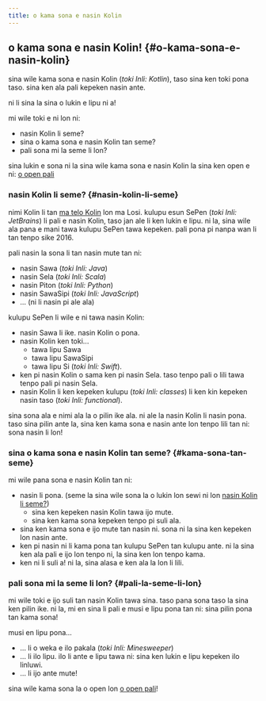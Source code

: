 ```yaml
---
title: o kama sona e nasin Kolin
---
```


## o kama sona e nasin Kolin! {#o-kama-sona-e-nasin-kolin}

sina wile kama sona e nasin Kolin (*toki Inli: Kotlin*), taso sina ken toki pona taso. sina ken ala pali kepeken nasin
ante.

ni li sina la sina o lukin e lipu ni a!

mi wile toki e ni lon ni:
- nasin Kolin li seme?
- sina o kama sona e nasin Kolin tan seme?
- pali sona mi la seme li lon?

sina lukin e sona ni la sina wile kama sona e nasin Kolin la sina ken open e ni: [o open pali](/tok/kt/o-open-pali)

### nasin Kolin li seme? {#nasin-kolin-li-seme}

nimi Kolin li tan [ma telo Kolin](https://en.wikipedia.org/wiki/Kotlin_Island) lon ma Losi. kulupu esun SePen
(*toki Inli: JetBrains*) li pali e nasin Kolin, taso jan ale li ken lukin e lipu. ni la, sina wile ala pana e mani tawa
kulupu SePen tawa kepeken. pali pona pi nanpa wan li tan tenpo sike 2016.

pali nasin la sona li tan nasin mute tan ni:

- nasin Sawa (*toki Inli: Java*)
- nasin Sela (*toki Inli: Scala*)
- nasin Piton (*toki Inli: Python*)
- nasin SawaSipi (*toki Inli: JavaScript*)
- ... (ni li nasin pi ale ala)

kulupu SePen li wile e ni tawa nasin Kolin:

- nasin Sawa li ike. nasin Kolin o pona.
- nasin Kolin ken toki...
  - tawa lipu Sawa
  - tawa lipu SawaSipi
  - tawa lipu Si (*toki Inli: Swift*).
- ken pi nasin Kolin o sama ken pi nasin Sela. taso tenpo pali o lili tawa tenpo pali pi nasin Sela.
- nasin Kolin li ken kepeken kulupu (*toki Inli: classes*) li ken kin kepeken nasin taso (*toki Inli: functional*).

sina sona ala e nimi ala la o pilin ike ala. ni ale la nasin Kolin li nasin pona. taso sina pilin ante la, sina ken kama
sona e nasin ante lon tenpo lili tan ni: sona nasin li lon!

### sina o kama sona e nasin Kolin tan seme? {#kama-sona-tan-seme}

mi wile pana sona e nasin Kolin tan ni:

- nasin li pona. (seme la sina wile sona la o lukin lon sewi ni lon [nasin Kolin li seme?](#nasin-kolin-li-seme))
  - sina ken kepeken nasin Kolin tawa ijo mute.
  - sina ken kama sona kepeken tenpo pi suli ala.
- sina ken kama sona e ijo mute tan nasin ni. sona ni la sina ken kepeken lon nasin ante.
- ken pi nasin ni li kama pona tan kulupu SePen tan kulupu ante. ni la sina ken ala pali e ijo lon tenpo ni, la sina ken
  lon tenpo kama.
- ken ni li suli a! ni la, sina alasa e ken ala la lon li lili.

### pali sona mi la seme li lon? {#pali-la-seme-li-lon}

mi wile toki e ijo suli tan nasin Kolin tawa sina. taso pana sona taso la sina ken pilin ike. ni la, mi en sina li pali
e musi e lipu pona tan ni: sina pilin pona tan kama sona!

musi en lipu pona...

- ... li o weka e ilo pakala (*toki Inli: Minesweeper*)
- ... li ilo lipu. ilo li ante e lipu tawa ni: sina ken lukin e lipu kepeken ilo linluwi.
- ... li ijo ante mute!

sina wile kama sona la o open lon [o open pali](/tok/kt/o-open-pali)!
